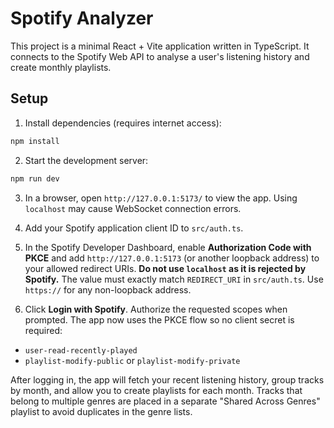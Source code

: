 # Spotify Analyzer

This project is a minimal React + Vite application written in TypeScript. It connects to the Spotify Web API to analyse a user's listening history and create monthly playlists.

## Setup

1. Install dependencies (requires internet access):

```bash
npm install
```

2. Start the development server:

```bash
npm run dev
```

3. In a browser, open `http://127.0.0.1:5173/` to view the app. Using
   `localhost` may cause WebSocket connection errors.


4. Add your Spotify application client ID to `src/auth.ts`.

5. In the Spotify Developer Dashboard, enable **Authorization Code with PKCE** and add `http://127.0.0.1:5173` (or another loopback address) to your allowed redirect URIs. **Do not use `localhost` as it is rejected by Spotify.** The value must exactly match `REDIRECT_URI` in `src/auth.ts`. Use `https://` for any non-loopback address.

6. Click **Login with Spotify**. Authorize the requested scopes when prompted. The app now uses the PKCE flow so no client secret is required:



- `user-read-recently-played`
- `playlist-modify-public` or `playlist-modify-private`

After logging in, the app will fetch your recent listening history, group tracks by month, and allow you to create playlists for each month. Tracks that belong to multiple genres are placed in a separate "Shared Across Genres" playlist to avoid duplicates in the genre lists.
